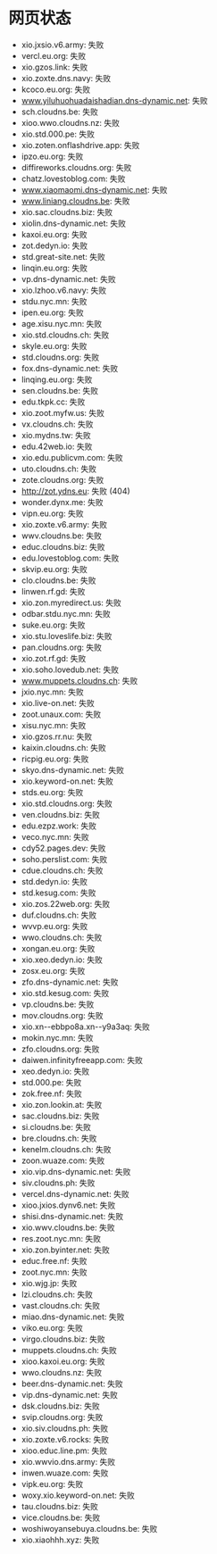 # 网页状态
- xio.jxsio.v6.army: 失败
- vercl.eu.org: 失败
- xio.gzos.link: 失败
- xio.zoxte.dns.navy: 失败
- kcoco.eu.org: 失败
- www.yiluhuohuadaishadian.dns-dynamic.net: 失败
- sch.cloudns.be: 失败
- xioo.wwo.cloudns.nz: 失败
- xio.std.000.pe: 失败
- xio.zoten.onflashdrive.app: 失败
- ipzo.eu.org: 失败
- diffireworks.cloudns.org: 失败
- chatz.lovestoblog.com: 失败
- www.xiaomaomi.dns-dynamic.net: 失败
- www.liniang.cloudns.be: 失败
- xio.sac.cloudns.biz: 失败
- xiolin.dns-dynamic.net: 失败
- kaxoi.eu.org: 失败
- zot.dedyn.io: 失败
- std.great-site.net: 失败
- linqin.eu.org: 失败
- vp.dns-dynamic.net: 失败
- xio.lzhoo.v6.navy: 失败
- stdu.nyc.mn: 失败
- ipen.eu.org: 失败
- age.xisu.nyc.mn: 失败
- xio.std.cloudns.ch: 失败
- skyle.eu.org: 失败
- std.cloudns.org: 失败
- fox.dns-dynamic.net: 失败
- linqing.eu.org: 失败
- sen.cloudns.be: 失败
- edu.tkpk.cc: 失败
- xio.zoot.myfw.us: 失败
- vx.cloudns.ch: 失败
- xio.mydns.tw: 失败
- edu.42web.io: 失败
- xio.edu.publicvm.com: 失败
- uto.cloudns.ch: 失败
- zote.cloudns.org: 失败
- http://zot.ydns.eu: 失败 (404)
- wonder.dynx.me: 失败
- vipn.eu.org: 失败
- xio.zoxte.v6.army: 失败
- wwv.cloudns.be: 失败
- educ.cloudns.biz: 失败
- edu.lovestoblog.com: 失败
- skvip.eu.org: 失败
- clo.cloudns.be: 失败
- linwen.rf.gd: 失败
- xio.zon.myredirect.us: 失败
- odbar.stdu.nyc.mn: 失败
- suke.eu.org: 失败
- xio.stu.loveslife.biz: 失败
- pan.cloudns.org: 失败
- xio.zot.rf.gd: 失败
- xio.soho.lovedub.net: 失败
- www.muppets.cloudns.ch: 失败
- jxio.nyc.mn: 失败
- xio.live-on.net: 失败
- zoot.unaux.com: 失败
- xisu.nyc.mn: 失败
- xio.gzos.rr.nu: 失败
- kaixin.cloudns.ch: 失败
- ricpig.eu.org: 失败
- skyo.dns-dynamic.net: 失败
- xio.keyword-on.net: 失败
- stds.eu.org: 失败
- xio.std.cloudns.org: 失败
- ven.cloudns.biz: 失败
- edu.ezpz.work: 失败
- veco.nyc.mn: 失败
- cdy52.pages.dev: 失败
- soho.perslist.com: 失败
- cdue.cloudns.ch: 失败
- std.dedyn.io: 失败
- std.kesug.com: 失败
- xio.zos.22web.org: 失败
- duf.cloudns.ch: 失败
- wvvp.eu.org: 失败
- wwo.cloudns.ch: 失败
- xongan.eu.org: 失败
- xio.xeo.dedyn.io: 失败
- zosx.eu.org: 失败
- zfo.dns-dynamic.net: 失败
- xio.std.kesug.com: 失败
- vp.cloudns.be: 失败
- mov.cloudns.org: 失败
- xio.xn--ebbpo8a.xn--y9a3aq: 失败
- mokin.nyc.mn: 失败
- zfo.cloudns.org: 失败
- daiwen.infinityfreeapp.com: 失败
- xeo.dedyn.io: 失败
- std.000.pe: 失败
- zok.free.nf: 失败
- xio.zon.lookin.at: 失败
- sac.cloudns.biz: 失败
- si.cloudns.be: 失败
- bre.cloudns.ch: 失败
- kenelm.cloudns.ch: 失败
- zoon.wuaze.com: 失败
- xio.vip.dns-dynamic.net: 失败
- siv.cloudns.ph: 失败
- vercel.dns-dynamic.net: 失败
- xioo.jxios.dynv6.net: 失败
- shisi.dns-dynamic.net: 失败
- xio.wwv.cloudns.be: 失败
- res.zoot.nyc.mn: 失败
- xio.zon.byinter.net: 失败
- educ.free.nf: 失败
- zoot.nyc.mn: 失败
- xio.wjg.jp: 失败
- lzi.cloudns.ch: 失败
- vast.cloudns.ch: 失败
- miao.dns-dynamic.net: 失败
- viko.eu.org: 失败
- virgo.cloudns.biz: 失败
- muppets.cloudns.ch: 失败
- xioo.kaxoi.eu.org: 失败
- wwo.cloudns.nz: 失败
- beer.dns-dynamic.net: 失败
- vip.dns-dynamic.net: 失败
- dsk.cloudns.biz: 失败
- svip.cloudns.org: 失败
- xio.siv.cloudns.ph: 失败
- xio.zoxte.v6.rocks: 失败
- xioo.educ.line.pm: 失败
- xio.wwvio.dns.army: 失败
- inwen.wuaze.com: 失败
- vipk.eu.org: 失败
- woxy.xio.keyword-on.net: 失败
- tau.cloudns.biz: 失败
- vice.cloudns.be: 失败
- woshiwoyansebuya.cloudns.be: 失败
- xio.xiaohhh.xyz: 失败
